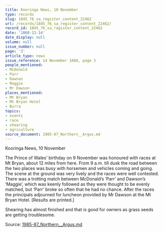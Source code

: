 ```yaml
---
title: Kooringa News, 10 November
type: records
slug: 1845_76_sa_register_content_22462
url: /records/1845_76_sa_register_content_22462/
record_id: 1845_76_sa_register_content_22462
date: '1868-11-14'
date_display: null
volume: null
issue_number: null
page: '3'
article_type: news
issue_reference: 14 November 1868, page 3
people_mentioned:
- McDonald
- Parr
- Dawson
- Maggie
- Mr Dawson
places_mentioned:
- Mt Bryan
- Mt Bryan Hotel
- Burra
topics:
- events
- race
- shearing
- agriculture
source_document: 1985-87_Northern__Argus.md
---
```


Kooringa News, 10 November

The Prince of Wales’ birthday on 9 November was honoured with races at Mt Bryan, about 12 miles from here.  From 9 a.m. till dusk the road between the two places was busy with horsemen and vehicles coming and going.  The scene at the ground was very lively and the races were well contested.  There was a trotting match between McDonald’s ‘Parr’ and Dawson’s ‘Maggie’, which was keenly followed as they were thought to be evenly matched, but ‘Parr’ broke so often that he had no chance.  After the races the principals adjourned for luncheon provided by Mr Dawson at the Mt Bryan Hotel.  [Results are printed.]

Shearing has almost finished and that is good for owners as grass seeds are getting troublesome.

Source: [1985-87_Northern__Argus.md](/downloads/markdown/1985-87_Northern__Argus.md)
